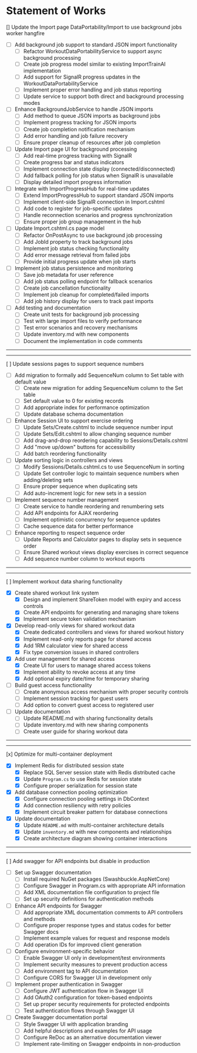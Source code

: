 # Statement of Works

[] Update the Import page DataPortability/Import to use background jobs worker hangfire
 - [ ] Add background job support to standard JSON import functionality
   - [ ] Refactor WorkoutDataPortabilityService to support async background processing
   - [ ] Create job progress model similar to existing ImportTrainAI implementation
   - [ ] Add support for SignalR progress updates in the WorkoutDataPortabilityService
   - [ ] Implement proper error handling and job status reporting
   - [ ] Update service to support both direct and background processing modes
 
 - [ ] Enhance BackgroundJobService to handle JSON imports
   - [ ] Add method to queue JSON imports as background jobs 
   - [ ] Implement progress tracking for JSON imports
   - [ ] Create job completion notification mechanism
   - [ ] Add error handling and job failure recovery
   - [ ] Ensure proper cleanup of resources after job completion

 - [ ] Update Import page UI for background processing
   - [ ] Add real-time progress tracking with SignalR
   - [ ] Create progress bar and status indicators 
   - [ ] Implement connection state display (connected/disconnected)
   - [ ] Add fallback polling for job status when SignalR is unavailable
   - [ ] Display detailed import progress information

 - [ ] Integrate with ImportProgressHub for real-time updates
   - [ ] Extend ImportProgressHub to support standard JSON imports
   - [ ] Implement client-side SignalR connection in Import.cshtml
   - [ ] Add code to register for job-specific updates
   - [ ] Handle reconnection scenarios and progress synchronization
   - [ ] Ensure proper job group management in the hub

 - [ ] Update Import.cshtml.cs page model
   - [ ] Refactor OnPostAsync to use background job processing
   - [ ] Add JobId property to track background jobs
   - [ ] Implement job status checking functionality 
   - [ ] Add error message retrieval from failed jobs
   - [ ] Provide initial progress update when job starts

 - [ ] Implement job status persistence and monitoring
   - [ ] Save job metadata for user reference
   - [ ] Add job status polling endpoint for fallback scenarios
   - [ ] Create job cancellation functionality
   - [ ] Implement job cleanup for completed/failed imports
   - [ ] Add job history display for users to track past imports

 - [ ] Add testing and documentation
   - [ ] Create unit tests for background job processing
   - [ ] Test with large import files to verify performance
   - [ ] Test error scenarios and recovery mechanisms
   - [ ] Update inventory.md with new components
   - [ ] Document the implementation in code comments

---
---


[ ] Update sessions pages to support sequence numbers
 - [ ] Add migration to formally add SequenceNum column to Set table with default value
   - [ ] Create new migration for adding SequenceNum column to the Set table
   - [ ] Set default value to 0 for existing records
   - [ ] Add appropriate index for performance optimization
   - [ ] Update database schema documentation

 - [ ] Enhance Session UI to support exercise ordering
   - [ ] Update Sets/Create.cshtml to include sequence number input
   - [ ] Update Sets/Edit.cshtml to allow changing sequence number
   - [ ] Add drag-and-drop reordering capability to Sessions/Details.cshtml
   - [ ] Add "move up/down" buttons for accessibility
   - [ ] Add batch reordering functionality

 - [ ] Update sorting logic in controllers and views
   - [ ] Modify Sessions/Details.cshtml.cs to use SequenceNum in sorting
   - [ ] Update Set controller logic to maintain sequence numbers when adding/deleting sets
   - [ ] Ensure proper sequence when duplicating sets
   - [ ] Add auto-increment logic for new sets in a session

 - [ ] Implement sequence number management
   - [ ] Create service to handle reordering and renumbering sets
   - [ ] Add API endpoints for AJAX reordering
   - [ ] Implement optimistic concurrency for sequence updates
   - [ ] Cache sequence data for better performance

 - [ ] Enhance reporting to respect sequence order
   - [ ] Update Reports and Calculator pages to display sets in sequence order
   - [ ] Ensure Shared workout views display exercises in correct sequence
   - [ ] Add sequence number column to workout exports

---
---


[ ] Implement workout data sharing functionality
 - [x] Create shared workout link system
   - [x] Design and implement ShareToken model with expiry and access controls
   - [x] Create API endpoints for generating and managing share tokens
   - [x] Implement secure token validation mechanism
 - [x] Develop read-only views for shared workout data
   - [x] Create dedicated controllers and views for shared workout history
   - [x] Implement read-only reports page for shared access
   - [x] Add 1RM calculator view for shared access
   - [x] Fix type conversion issues in shared controllers
 - [x] Add user management for shared access
   - [x] Create UI for users to manage shared access tokens
   - [x] Implement ability to revoke access at any time
   - [x] Add optional expiry date/time for temporary sharing
 - [ ] Build guest access functionality
   - [ ] Create anonymous access mechanism with proper security controls
   - [ ] Implement session tracking for guest users
   - [ ] Add option to convert guest access to registered user
 - [ ] Update documentation
   - [ ] Update README.md with sharing functionality details
   - [ ] Update inventory.md with new sharing components
   - [ ] Create user guide for sharing workout data

---
---

[x] Optimize for multi-container deployment
 - [x] Implement Redis for distributed session state
   - [x] Replace SQL Server session state with Redis distributed cache
   - [x] Update `Program.cs` to use Redis for session state
   - [x] Configure proper serialization for session state
 - [x] Add database connection pooling optimization
   - [x] Configure connection pooling settings in DbContext
   - [x] Add connection resiliency with retry policies
   - [x] Implement circuit breaker pattern for database connections
 - [x] Update documentation
   - [x] Update `README.md` with multi-container architecture details
   - [x] Update `inventory.md` with new components and relationships
   - [x] Create architecture diagram showing container interactions

---
---

[ ] Add swagger for API endpoints but disable in production
 - [ ] Set up Swagger documentation
   - [ ] Install required NuGet packages (Swashbuckle.AspNetCore)
   - [ ] Configure Swagger in Program.cs with appropriate API information
   - [ ] Add XML documentation file configuration to project file
   - [ ] Set up security definitions for authentication methods
 - [ ] Enhance API endpoints for Swagger
   - [ ] Add appropriate XML documentation comments to API controllers and methods
   - [ ] Configure proper response types and status codes for better Swagger docs
   - [ ] Implement example values for request and response models
   - [ ] Add operation IDs for improved client generation
 - [ ] Configure environment-specific behavior
   - [ ] Enable Swagger UI only in development/test environments
   - [ ] Implement security measures to prevent production access
   - [ ] Add environment tag to API documentation
   - [ ] Configure CORS for Swagger UI in development only
 - [ ] Implement proper authentication in Swagger
   - [ ] Configure JWT authentication flow in Swagger UI
   - [ ] Add OAuth2 configuration for token-based endpoints
   - [ ] Set up proper security requirements for protected endpoints
   - [ ] Test authentication flows through Swagger UI
 - [ ] Create Swagger documentation portal
   - [ ] Style Swagger UI with application branding
   - [ ] Add helpful descriptions and examples for API usage
   - [ ] Configure ReDoc as an alternative documentation viewer
   - [ ] Implement rate-limiting on Swagger endpoints in non-production